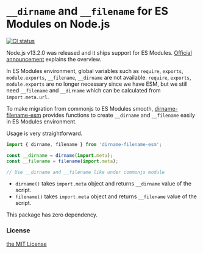 `__dirname` and `__filename` for ES Modules on Node.js
======================================================
[![CI status](https://github.com/rhysd/github-action-benchmark/workflows/CI/badge.svg)](https://github.com/rhysd/dirname-filename-esm/actions?query=workflow%3ACI)

Node.js v13.2.0 was released and it ships support for ES Modules. [Official announcement](https://medium.com/@nodejs/announcing-core-node-js-support-for-ecmascript-modules-c5d6dc29b663) explains the overview.

In ES Modules environment, global variables such as `require`, `exports`, `module.exports`, `__filename`, `__dirname` are not available. `require`, `exports`, `module.exports` are no longer necessary since we have ESM, but we still need `__filename` and `__dirname` which can be calculated from `import.meta.url`.

To make migration from commonjs to ES Modules smooth, [dirname-filename-esm](TODO) provides functions to create `__dirname` and `__filename` easily in ES Modules environment.

Usage is very straightforward.

```javascript
import { dirname, filename } from 'dirname-filename-esm';

const __dirname = dirname(import.meta);
const __filename = filename(import.meta);

// Use __dirname and __filename like under commonjs module
```

- `dirname()` takes `import.meta` object and returns `__dirname` value of the script.
- `filename()` takes `import.meta` object and returns `__filename` value of the script.

This package has zero dependency.

### License

[the MIT License](./LICENSE.txt)
